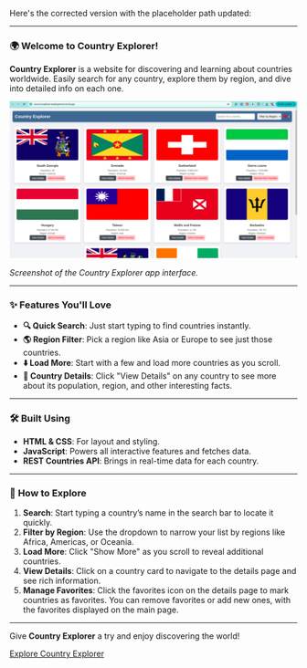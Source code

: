 Here's the corrected version with the placeholder path updated:

---

### 🌍 Welcome to **Country Explorer**!

**Country Explorer** is a website  for discovering and learning about countries worldwide. Easily search for any country, explore them by region, and dive into detailed info on each one.

![Country Explorer Screenshot](./image.png)

*Screenshot of the Country Explorer app interface.*

---

### ✨ **Features You'll Love**

- **🔍 Quick Search**: Just start typing to find countries instantly.
- **🌎 Region Filter**: Pick a region like Asia or Europe to see just those countries.
- **⬇️ Load More**: Start with a few and load more countries as you scroll.
- **📄 Country Details**: Click "View Details" on any country to see more about its population, region, and other interesting facts.

---

### 🛠️ **Built Using**

- **HTML & CSS**: For layout and styling.
- **JavaScript**: Powers all interactive features and fetches data.
- **REST Countries API**: Brings in real-time data for each country.

---

### 🚀 **How to Explore**

1. **Search**: Start typing a country’s name in the search bar to locate it quickly.
2. **Filter by Region**: Use the dropdown to narrow your list by regions like Africa, Americas, or Oceania.
3. **Load More**: Click "Show More" as you scroll to reveal additional countries.
4. **View Details**: Click on a country card to navigate to the details page and see rich information.
5. **Manage Favorites**: Click the favorites icon on the details page to mark countries as favorites. You can remove favorites or     add new ones, with the favorites displayed on the main page.

---

Give **Country Explorer** a try and enjoy discovering the world!

[Explore Country Explorer](https://country-explorer-woad-gamma.vercel.app/)

